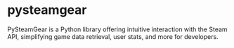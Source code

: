 # pysteamgear
PySteamGear is a Python library offering intuitive interaction with the Steam API, simplifying game data retrieval, user stats, and more for developers.
